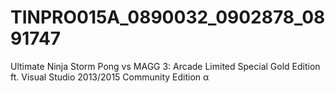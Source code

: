 # TINPRO015A_0890032_0902878_0891747
Ultimate Ninja Storm Pong vs MAGG 3: Arcade Limited Special Gold Edition ft. Visual Studio 2013/2015 Community Edition α
